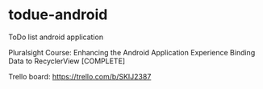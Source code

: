 # todue-android
ToDo list android application

Pluralsight Course: Enhancing the Android Application Experience
Binding Data to RecyclerView [COMPLETE]

Trello board: https://trello.com/b/SKIJ2387
